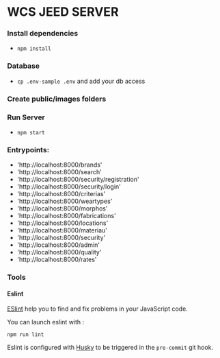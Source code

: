 # WCS JEED SERVER

### Install dependencies 
- ```npm install```

### Database
- ```cp .env-sample .env``` and add your db access

### Create public/images folders

### Run Server 
- ```npm start```

### Entrypoints:
- 'http://localhost:8000/brands'
- 'http://localhost:8000/search'
- 'http://localhost:8000/security/registration'
- 'http://localhost:8000/security/login'
- 'http://localhost:8000/criterias'
- 'http://localhost:8000/weartypes'
- 'http://localhost:8000/morphos'
- 'http://localhost:8000/fabrications'
- 'http://localhost:8000/locations'
- 'http://localhost:8000/materiau'
- 'http://localhost:8000/security'
- 'http://localhost:8000/admin'
- 'http://localhost:8000/quality'
- 'http://localhost:8000/rates'

### Tools

#### Eslint

[ESlint](https://eslint.org/) help you to find and fix problems in your JavaScript code.

You can launch eslint with :
```shell
npm run lint
```

Eslint is configured with [Husky](https://typicode.github.io/husky/#/) to be triggered in the `pre-commit` git hook.
